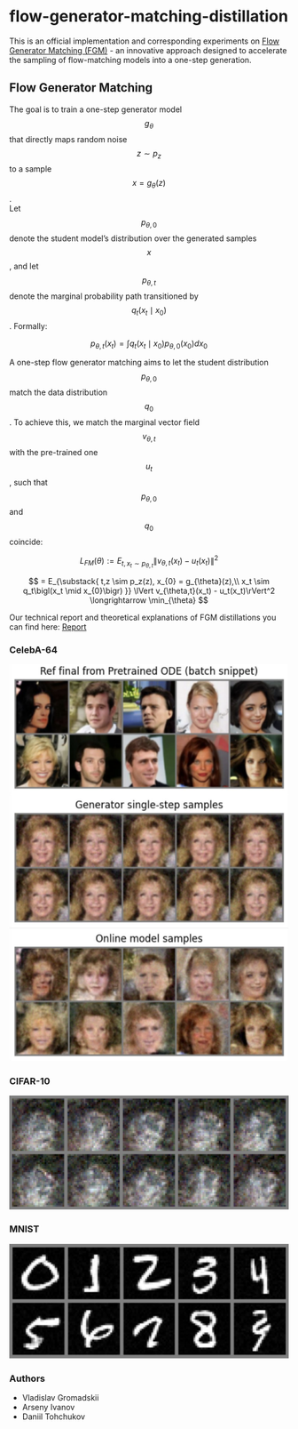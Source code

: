 # flow-generator-matching-distillation

This is an official implementation and corresponding experiments on [Flow Generator Matching (FGM)](https://arxiv.org/pdf/2410.19310) - an innovative approach designed to accelerate the sampling of flow-matching models into a one-step generation.

## Flow Generator Matching

The goal is to train a one-step generator model $$g_\theta$$ that directly maps random noise $$z \sim p_z$$ to a sample $$x = g_\theta(z)$$.  
Let $$p_{\theta,0}$$ denote the student model’s distribution over the generated samples $$x$$, and let $$p_{\theta,t}$$ denote the marginal probability path transitioned by $$q_t(x_t \mid x_0)$$. Formally:

$$
p_{\theta,t}(x_t) = \int q_t\bigl(x_t \mid x_0\bigr) p_{\theta,0}(x_0) dx_0
$$

A one-step flow generator matching aims to let the student distribution $$p_{\theta,0}$$ match the data distribution $$q_0$$. To achieve this, we match the marginal vector field $$v_{\theta,t}$$ with the pre-trained one $$u_t$$, such that $$p_{\theta,0}$$ and $$q_0$$ coincide:

$$
L_{FM}(\theta) 
:= E_{t,x_t \sim p_{\theta,t}}
\lVert v_{\theta,t}(x_t) - u_t(x_t)\rVert^2
$$

$$
= E_{\substack{
t,z \sim p_z(z),
x_{0} = g_{\theta}(z),\\
x_t \sim q_t\bigl(x_t \mid x_{0}\bigr)
}}
\lVert v_{\theta,t}(x_t) - u_t(x_t)\rVert^2 
\longrightarrow \min_{\theta}
$$

Our technical report and theoretical explanations of FGM distillations you can find here: [Report](https://drive.google.com/file/d/1YS1KzRWXeIw1R-vZkOWmVUhal0j8_Psz/view?usp=sharing)

### CelebA-64

![image](images/final_differ.png)

### CIFAR-10

![image](images/cif1.png)

### MNIST

![image](images/mnist1.png)

### Authors

- Vladislav Gromadskii
- Arseny Ivanov
- Daniil Tohchukov


